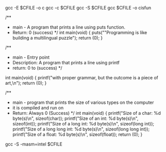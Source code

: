 gcc -E $CFILE -o c
gcc -c $CFILE
gcc -S $CFILE
gcc $CFILE -o cisfun

/**
* main - A program that prints a line using puts function.
* Return: 0 (success)
*/
int main(void)
{
        puts("\"Programming is like building a multilingual puzzle");
        return (0);
}

/**
 * main - Entry point
 * Description: A program that prints a line using printf
 * return: 0 to (success)
 */

int main(void)
{
        printf("with proper grammar, but the outcome is a piece of art,\n");
        return (0);
}

/**
* main - program that prints the size of various types on the computer
* it is compiled and run on
* Return: Always 0 (Success)
*/
int main(void)
{
        printf("Size of a char: %d byte(s)\n", sizeof(char));
        printf("Size of an int: %d byte(s)\n", sizeof(int));
        printf("Size of a long int: %d byte(s)\n", sizeof(long int));
        printf("Size of a long long int: %d byte(s)\n", sizeof(long long int));
        printf("Size of a float: %d byte(s)\n", sizeof(float));
        return (0);
}

gcc -S -masm=intel $CFILE
